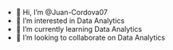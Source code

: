 - 👋 Hi, I’m @Juan-Cordova07
- 👀 I’m interested in Data Analytics
- 🌱 I’m currently learning Data Analytics
- 💞️ I’m looking to collaborate on Data Analytics


<!---
Juan-Cordova07/Juan-Cordova07 is a ✨ special ✨ repository because its `README.md` (this file) appears on your GitHub profile.
You can click the Preview link to take a look at your changes.
--->
